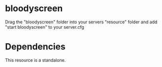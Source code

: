 # bloodyscreen

Drag the "bloodyscreen" folder into your servers "resource" folder and add "start bloodyscreen" to your server.cfg

# Dependencies

This resource is a standalone.
